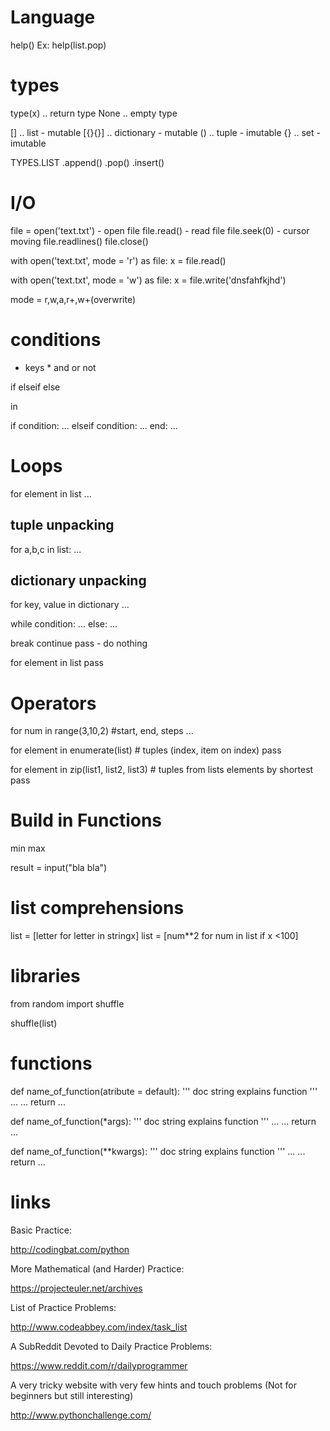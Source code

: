 # Language

help()
Ex: help(list.pop)

# types
type(x) .. return type
None .. empty type

[] .. list - mutable
[{}{}] .. dictionary - mutable
() .. tuple - imutable
{} .. set - imutable

TYPES.LIST
.append()
.pop()
.insert()


# I/O

file = open('text.txt') - open file
file.read() - read file
file.seek(0) - cursor moving
file.readlines()
file.close()

with open('text.txt', mode = 'r') as file:
  x = file.read()
  
  with open('text.txt', mode = 'w') as file:
  x = file.write('dnsfahfkjhd')
  
  mode = r,w,a,r+,w+(overwrite)
  
# conditions 

* keys *
and 
or
not 

if
elseif
else  

in 

if condition:
  ...
elseif condition:
  ...
end:
  ...
  
# Loops
  
for element in list
  ...

## tuple unpacking
for a,b,c in list:
   ...
   
## dictionary unpacking
for key, value in dictionary
  ...
  
while  condition:
  ...
else:
  ...  
  
break
continue
pass - do nothing

for element in list
  pass
  
# Operators

for num in range(3,10,2) #start, end, steps
  ...
  
for element in enumerate(list) # tuples (index, item on index)
  pass
  
for element in zip(list1, list2, list3) # tuples from lists elements by shortest
  pass


# Build in Functions  
min
max

result = input("bla bla")

# list comprehensions
list = [letter for letter in stringx]
list = [num**2 for num in list if x <100]

# libraries
from random import shuffle

shuffle(list)

# functions

def name_of_function(atribute = default):
  '''
  doc string explains function
  '''
  ...
  ... 
  return ...
  
def name_of_function(*args):
  '''
  doc string explains function
  '''
  ...
  ... 
  return ...
  
def name_of_function(**kwargs):
  '''
  doc string explains function
  '''
  ...
  ... 
  return ...

# links

Basic Practice:

http://codingbat.com/python

More Mathematical (and Harder) Practice:

https://projecteuler.net/archives

List of Practice Problems:

http://www.codeabbey.com/index/task_list

A SubReddit Devoted to Daily Practice Problems:

https://www.reddit.com/r/dailyprogrammer

A very tricky website with very few hints and touch problems (Not for beginners but still interesting)

http://www.pythonchallenge.com/

